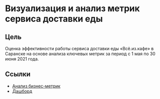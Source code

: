 # Визуализация и анализ метрик сервиса доставки еды

## **Цель** 
Оценка эффективности работы сервиса доставки еды «Всё.из.кафе» в Саранске на основе анализа ключевых метрик за период с 1 мая по 30 июня 2021 года.

## Ссылки
- [Анализ бизнес-метрик](https://docs.google.com/document/d/19Td5TRmVD7yi4bKiMdkmGIcB_1Fx5_xkrt7KhyKvba0/edit?usp=sharing)
- [Дашборд](https://datalens.yandex/0vy2ugxoo7zkm )
